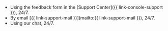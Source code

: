* Using the feedback form in the [Support Center]({{ link-console-support }}), 24/7.
* By email [{{ link-support-mail }}](mailto:{{ link-support-mail }}), 24/7.
* Using our chat, 24/7.